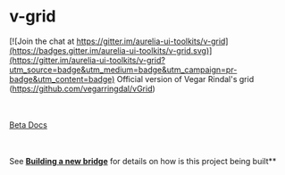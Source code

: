 # v-grid

[![Join the chat at https://gitter.im/aurelia-ui-toolkits/v-grid](https://badges.gitter.im/aurelia-ui-toolkits/v-grid.svg)](https://gitter.im/aurelia-ui-toolkits/v-grid?utm_source=badge&utm_medium=badge&utm_campaign=pr-badge&utm_content=badge)
Official version of Vegar Rindal's grid (https://github.com/vegarringdal/vGrid)

<br><br>
[Beta Docs](https://vegarringdal.gitbooks.io/v-grid-dev/content/)
<br><br><br>

See **[Building a new bridge](https://www.gitbook.com/book/aurelia-ui-toolkits/building-a-new-bridge/details)** for details on how is this project being built**
